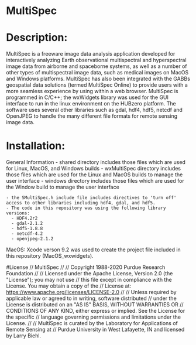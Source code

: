 # MultiSpec

# Description: 
MultiSpec is a freeware image data analysis application developed for interactively analyzing Earth observational multispectral and hyperspectral image data from airborne and spaceborne systems, as well as a number of other types of multispectral image data, such as medical images on MacOS and Windows platforms. MultiSpec has also been integrated with the GABBs geospatial data solutions (termed MultiSpec Online) to provide users with a more seamless experience by using within a web browser. MultiSpec is programmed in C/C++; the wxWidgets library was used for the GUI interface to run in the linux environment on the HUBzero platform. The software uses several other libraries such as gdal, hdf4, hdf5, netcdf and OpenJPEG to handle the many different file formats for remote sensing image data. 
# Installation:
  General Information
    - shared directory includes those files which are used for Linux, MacOS, and Windows builds
    - wxMultiSpec directory includes those files which are used for the Linux and MacOS builds to manage the user interface
    - windows directory includes those files which are used for the Window build to manage the user interface
    
    - the SMultiSpec.h include file includes directives to 'turn off' access to other libraries including hdf4, gdal, and hdf5.
    - The code in this repository was using the following library versions:
      - HDF4.2r2
      - gdal-2.1.2
      - hdf5-1.8.8
      - netcdf-4.2
      - openjpeg-2.1.2
  
  MacOS: Xcode verson 9.2 was used to create the project file included in this repository (MacOS_wxwidgets). 

#License
//                                     MultiSpec
//
//                   Copyright 1988-2020 Purdue Research Foundation
//
// Licensed under the Apache License, Version 2.0 (the "License"); you may not use
// this file except in compliance with the License. You may obtain a copy of the
// License at:  https://www.apache.org/licenses/LICENSE-2.0
//
// Unless required by applicable law or agreed to in writing, software distributed
// under the License is distributed on an "AS IS" BASIS, WITHOUT WARRANTIES OR
// CONDITIONS OF ANY KIND, either express or implied. See the License for the specific
// language governing permissions and limitations under the License.
//
// MultiSpec is curated by the Laboratory for Applications of Remote Sensing at
// Purdue University in West Lafayette, IN and licensed by Larry Biehl.
